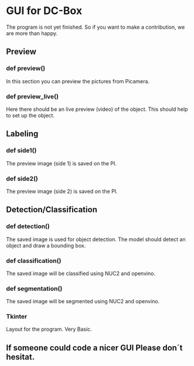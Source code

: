 # GUI for DC-Box
The program is not yet finished. So if you want to make a contribution, we are more than happy.

## Preview
### def preview()
In this section you can preview the pictures from Picamera.

### def preview_live()
Here there should be an live preview (video) of the object. This should help to set up the object.
## Labeling
### def side1()
The preview image (side 1) is saved on the PI.
### def side2()
The preview image (side 2) is saved on the PI.
## Detection/Classification
### def detection()
The saved image is used for object detection. The model should detect an object and draw a bounding box.

### def classification()
The saved image will be classified using NUC2 and openvino.

### def segmentation()
The saved image will be segmented using NUC2 and openvino.

### Tkinter
Layout for the program.
Very Basic. 
## If someone could code a nicer GUI Please don´t hesitat. 
